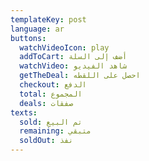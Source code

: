 ```yaml
---
templateKey: post
language: ar
buttons:
  watchVideoIcon: play
  addToCart: أضف إلى السلة
  watchVideo: شاهد الفيديو
  getTheDeal: احصل على اللقطه
  checkout: الدفع
  total: المجموع
  deals: صفقات
texts:
  sold: تم البيع
  remaining: متبقي
  soldOut: نفذ
---
```

